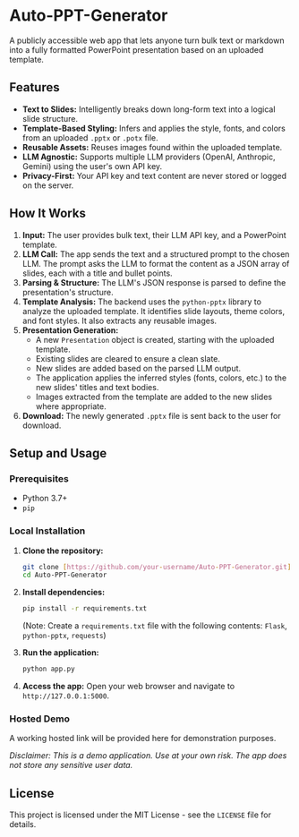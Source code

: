 # Auto-PPT-Generator

A publicly accessible web app that lets anyone turn bulk text or markdown into a fully formatted PowerPoint presentation based on an uploaded template.

## Features

- **Text to Slides:** Intelligently breaks down long-form text into a logical slide structure.
- **Template-Based Styling:** Infers and applies the style, fonts, and colors from an uploaded `.pptx` or `.potx` file.
- **Reusable Assets:** Reuses images found within the uploaded template.
- **LLM Agnostic:** Supports multiple LLM providers (OpenAI, Anthropic, Gemini) using the user's own API key.
- **Privacy-First:** Your API key and text content are never stored or logged on the server.

## How It Works

1.  **Input:** The user provides bulk text, their LLM API key, and a PowerPoint template.
2.  **LLM Call:** The app sends the text and a structured prompt to the chosen LLM. The prompt asks the LLM to format the content as a JSON array of slides, each with a title and bullet points.
3.  **Parsing & Structure:** The LLM's JSON response is parsed to define the presentation's structure.
4.  **Template Analysis:** The backend uses the `python-pptx` library to analyze the uploaded template. It identifies slide layouts, theme colors, and font styles. It also extracts any reusable images.
5.  **Presentation Generation:**
    -   A new `Presentation` object is created, starting with the uploaded template.
    -   Existing slides are cleared to ensure a clean slate.
    -   New slides are added based on the parsed LLM output.
    -   The application applies the inferred styles (fonts, colors, etc.) to the new slides' titles and text bodies.
    -   Images extracted from the template are added to the new slides where appropriate.
6.  **Download:** The newly generated `.pptx` file is sent back to the user for download.

## Setup and Usage

### Prerequisites

-   Python 3.7+
-   `pip`

### Local Installation

1.  **Clone the repository:**
    ```sh
    git clone [https://github.com/your-username/Auto-PPT-Generator.git](https://github.com/your-username/Auto-PPT-Generator.git)
    cd Auto-PPT-Generator
    ```

2.  **Install dependencies:**
    ```sh
    pip install -r requirements.txt
    ```
    (Note: Create a `requirements.txt` file with the following contents: `Flask`, `python-pptx`, `requests`)

3.  **Run the application:**
    ```sh
    python app.py
    ```

4.  **Access the app:**
    Open your web browser and navigate to `http://127.0.0.1:5000`.

### Hosted Demo

A working hosted link will be provided here for demonstration purposes.

*Disclaimer: This is a demo application. Use at your own risk. The app does not store any sensitive user data.*

## License

This project is licensed under the MIT License - see the `LICENSE` file for details.